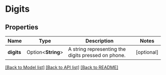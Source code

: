 # Digits

## Properties

Name | Type | Description | Notes
------------ | ------------- | ------------- | -------------
**digits** | Option<**String**> | A string representing the digits pressed on phone. | [optional]

[[Back to Model list]](../README.md#documentation-for-models) [[Back to API list]](../README.md#documentation-for-api-endpoints) [[Back to README]](../README.md)


